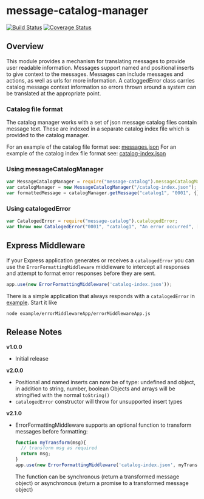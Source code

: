# message-catalog-manager
[![Build Status](https://travis-ci.org/IBM/message-catalog-manager.svg)](https://travis-ci.org/IBM/message-catalog-manager)
[![Coverage Status](https://coveralls.io/repos/github/IBM/message-catalog-manager/badge.svg?branch=master)](https://coveralls.io/github/IBM/message-catalog-manager?branch=master)

## Overview

This module provides a mechanism for translating messages to provide user readable information. Messages support named and positional inserts to give context to the messages. Messages can include messages and actions, as well as urls for more information. A catloggedError class carries catalog message context information so errors thrown around a system can be translated at the appropriate point.

### Catalog file format
The catalog manager works with a set of json message catalog files contain message text.
These are indexed in a separate catalog index file which is provided to the catalog manager.

For an example of the catalog file format see:
[messages.json](test/catalogs/example/messages.json)
For an example of the catalog index file format see:
[catalog-index.json](test/catalogs/example/index.js)

### Using messageCatalogManager
```js
var MessageCatalogManager = require("message-catalog").messageCatalogManager;
var catalogManager = new MessageCatalogManager("/catalog-index.json");
var formattedMessage = catalogManager.getMessage("catalog1", "0001", {}, ["myapp"]);
```

### Using catalogedError
```js
var CatalogedError = require("message-catalog").catalogedError;
var throw new CatalogedError("0001", "catalog1", "An error occurred", ["myapp"]);
```

## Express Middleware

If your Express application generates or receives a `catalogedError` you can use the `ErrorFormattingMiddleware` middleware to intercept all responses and attempt to format error responses before they are sent.

```js
app.use(new ErrorFormattingMiddleware('catalog-index.json'));
```

There is a simple application that always responds with a `catalogedError` in [example](/example). Start it like
```
node example/errorMiddlewareApp/errorMiddlewareApp.js
```

## Release Notes

**v1.0.0**

- Initial release

**v2.0.0**

- Positional and named inserts can now be of type: undefined and object, in addition to string, number, boolean
  Objects and arrays will be stringified with the normal `toString()`
- `catalogedError` constructor will throw for unsupported insert types

**v2.1.0**

- ErrorFormattingMiddleware supports an optional function to transform messages before formatting:
    ```js
    function myTransform(msg){
      // transform msg as required
      return msg;
    }
    app.use(new ErrorFormattingMiddleware('catalog-index.json', myTransform));
    ```
  The function can be synchronous (return a transformed message object) or asynchronous (return a promise to a
  transformed message object)
